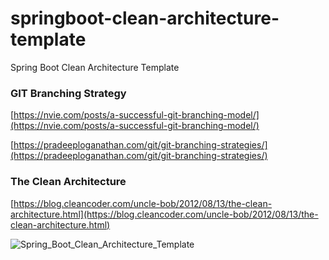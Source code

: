 # springboot-clean-architecture-template

Spring Boot Clean Architecture Template

### GIT Branching Strategy

[https://nvie.com/posts/a-successful-git-branching-model/](https://nvie.com/posts/a-successful-git-branching-model/)

[https://pradeeploganathan.com/git/git-branching-strategies/](https://pradeeploganathan.com/git/git-branching-strategies/)

### The Clean Architecture

[https://blog.cleancoder.com/uncle-bob/2012/08/13/the-clean-architecture.html](https://blog.cleancoder.com/uncle-bob/2012/08/13/the-clean-architecture.html)

![Spring_Boot_Clean_Architecture_Template](https://github.com/maithanhduyan/springboot-clean-architecture-template/docs/images/diagrams/Spring_Boot_Clean_Architecture_Template.png)
